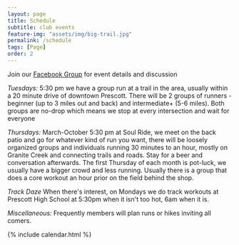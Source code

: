 ```yaml
---
layout: page
title: Schedule
subtitle: club events
feature-img: "assets/img/big-trail.jpg"
permalink: /schedule
tags: [Page]
order: 2
---
```


Join our [Facebook Group](https://www.facebook.com/groups/1909677022694360/) for
event details and discussion

*Tuesdays:* 5:30 pm we have a group run at a trail in the area, usually within a
20 minute drive of downtown Prescott. 
There will be 2 groups of runners - beginner (up to 3 miles out and back) and intermediate+ (5-6 miles).
Both groups are no-drop which means we stop at every intersection and wait for everyone

*Thursdays:* March-October 5:30 pm at Soul Ride, we meet on the back patio and go for whatever
kind of run you want, there will be loosely organized groups and individuals running 30 minutes
to an hour, mostly on Granite Creek and connecting trails and roads. Stay for a
beer and conversation afterwards. The first Thursday of each month is pot-luck, we
usually have a bigger crowd and less running. Usually there is a group that does
a core workout an hour prior on the field behind the shop.

*Track Daze* When there's interest, on Mondays we do track workouts at Prescott
High School at 5:30pm when it isn't too hot, 6am when it is.

*Miscellaneous:* Frequently members will plan runs or hikes inviting all comers.

{% include calendar.html %}
